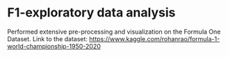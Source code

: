 # F1-exploratory data analysis

Performed extensive pre-processing and visualization on the Formula One Dataset.
Link to the dataset: https://www.kaggle.com/rohanrao/formula-1-world-championship-1950-2020
